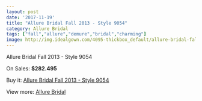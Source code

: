 ```yaml
---
layout: post
date: '2017-11-19'
title: "Allure Bridal Fall 2013 - Style 9054"
category: Allure Bridal
tags: ["fall","allure","demure","bridal","charming"]
image: http://img.idealgown.com/4095-thickbox_default/allure-bridal-fall-2013-style-9054.jpg
---
```

Allure Bridal Fall 2013 - Style 9054

On Sales: **$282.495**
<a href="https://www.idealgown.com/en/allure-bridal/1883-allure-bridal-fall-2013-style-9054.html"><amp-img layout="responsive" width="600" height="600" src="//img.idealgown.com/4095-thickbox_default/allure-bridal-fall-2013-style-9054.jpg" alt="Allure Bridal Fall 2013 - Style 9054 0" /></a>
<a href="https://www.idealgown.com/en/allure-bridal/1883-allure-bridal-fall-2013-style-9054.html"><amp-img layout="responsive" width="600" height="600" src="//img.idealgown.com/4097-thickbox_default/allure-bridal-fall-2013-style-9054.jpg" alt="Allure Bridal Fall 2013 - Style 9054 1" /></a>
<a href="https://www.idealgown.com/en/allure-bridal/1883-allure-bridal-fall-2013-style-9054.html"><amp-img layout="responsive" width="600" height="600" src="//img.idealgown.com/4096-thickbox_default/allure-bridal-fall-2013-style-9054.jpg" alt="Allure Bridal Fall 2013 - Style 9054 2" /></a>

Buy it: [Allure Bridal Fall 2013 - Style 9054](https://www.idealgown.com/en/allure-bridal/1883-allure-bridal-fall-2013-style-9054.html "Allure Bridal Fall 2013 - Style 9054")

View more: [Allure Bridal](https://www.idealgown.com/en/29-allure-bridal "Allure Bridal")